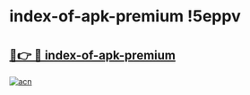 # index-of-apk-premium !5eppv

# <h2><a href="https://j4owyq.esa.edu.pl?title=index-of-apk-premium&ref=5eppv">🔗👉 🔴 index-of-apk-premium</a></h2>

[![acn](https://github.com/user-attachments/assets/0f9c940e-d8b0-45ae-aac7-cd30a18b3e1c)](https://j4owyq.esa.edu.pl?title=index-of-apk-premium&ref=5eppv)

